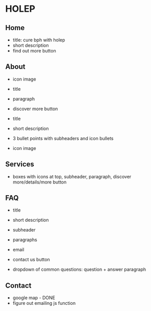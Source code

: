 # HOLEP

## Home

- title: cure bph with holep
- short description
- find out more button

## About

- icon image

- title
- paragraph
- discover more button

- title
- short description
- 3 bullet points with subheaders and icon bullets

- icon image

## Services

- boxes with icons at top, subheader, paragraph, discover more/details/more button

## FAQ

- title
- short description
- subheader
- paragraphs
- email
- contact us button

- dropdown of common questions: question + answer paragraph

## Contact

- google map - DONE
- figure out emailing js function

